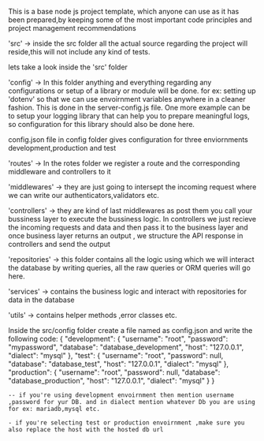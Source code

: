 This is a base node js project template, which anyone can use as it has been prepared,by keeping some of the most important code principles and project management recommendations

'src' -> inside the src folder all the actual source regarding the project will reside,this will not include any kind of tests.


lets take a look inside the 'src' folder 

'config' -> In this folder anything and everything regarding any configurations or setup of a library or module will be done. for ex: setting up 'dotenv' so that we can use envoirnment variables anywhere in a cleaner fashion. This is done in the server-config.js  file. One more example can be to setup your logging library that can help you to prepare meaningful logs, so configuration for this library should also be done here.

config.json file in config folder gives configuration for three enviornments development,production and test

'routes' -> In the rotes folder we register a route and the corresponding middleware and controllers to it

'middlewares' -> they are just going to intersept the incoming request where we can write our authenticators,validators etc.

'controllers' -> they are kind of last middlewares as post them you call your bussiness layer to execute the bussiness logic. In controllers we just recieve the incoming requests and data and then pass it to the business layer and once business layer returns an output , we structure the API response in controllers and send the output

'repositories' -> this folder contains all the logic using which we will  interact the database by writing queries, all the raw queries or ORM queries will go here.

'services' -> contains the business logic and interact with repositories for data in the database

'utils' -> contains helper methods ,error classes etc.


<!-- Setup of project -->
Inside the src/config folder create a file named as config.json and write the following code:
{
  "development": {
    "username": "root",
    "password": "mypassword",
    "database": "database_development",
    "host": "127.0.0.1",
    "dialect": "mysql"
  },
  "test": {
    "username": "root",
    "password": null,
    "database": "database_test",
    "host": "127.0.0.1",
    "dialect": "mysql"
  },
  "production": {
    "username": "root",
    "password": null,
    "database": "database_production",
    "host": "127.0.0.1",
    "dialect": "mysql"
  }
}


```
-- if you're using development envoirnment then mention username ,password for yur DB. and in dialect mention whatever Db you are using for ex: mariadb,mysql etc.

- if you're selecting test or production envoirnment ,make sure you also replace the host with the hosted db url
